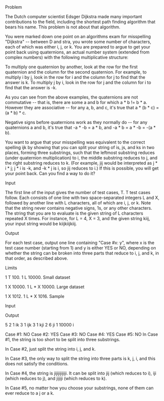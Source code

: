 Problem

The Dutch computer scientist Edsger Dijkstra made many important contributions to the field, including the shortest path finding algorithm that bears his name. This problem is not about that algorithm.

You were marked down one point on an algorithms exam for misspelling "Dijkstra" -- between D and stra, you wrote some number of characters, each of which was either i, j, or k. You are prepared to argue to get your point back using quaternions, an actual number system (extended from complex numbers) with the following multiplicative structure:



To multiply one quaternion by another, look at the row for the first quaternion and the column for the second quaternion. For example, to multiply i by j, look in the row for i and the column for j to find that the answer is k. To multiply j by i, look in the row for j and the column for i to find that the answer is -k.

As you can see from the above examples, the quaternions are not commutative -- that is, there are some a and b for which a * b != b * a. However they are associative -- for any a, b, and c, it's true that a * (b * c) = (a * b) * c.

Negative signs before quaternions work as they normally do -- for any quaternions a and b, it's true that -a * -b = a * b, and -a * b = a * -b = -(a * b).

You want to argue that your misspelling was equivalent to the correct spelling ijk by showing that you can split your string of is, js, and ks in two places, forming three substrings, such that the leftmost substring reduces (under quaternion multiplication) to i, the middle substring reduces to j, and the right substring reduces to k. (For example, jij would be interpreted as j * i * j; j * i is -k, and -k * j is i, so jij reduces to i.) If this is possible, you will get your point back. Can you find a way to do it?

Input

The first line of the input gives the number of test cases, T. T test cases follow. Each consists of one line with two space-separated integers L and X, followed by another line with L characters, all of which are i, j, or k. Note that the string never contains negative signs, 1s, or any other characters. The string that you are to evaluate is the given string of L characters repeated X times. For instance, for L = 4, X = 3, and the given string kiij, your input string would be kiijkiijkiij.

Output

For each test case, output one line containing "Case #x: y", where x is the test case number (starting from 1) and y is either YES or NO, depending on whether the string can be broken into three parts that reduce to i, j, and k, in that order, as described above.

Limits

1  T  100.
1  L  10000.
Small dataset

1  X  10000.
1  L * X  10000.
Large dataset

1  X  1012.
1  L * X  1016.
Sample


Input 
 	
Output 
 
5
2 1
ik
3 1
ijk
3 1
kji
2 6
ji
1 10000
i

Case #1: NO
Case #2: YES
Case #3: NO
Case #4: YES
Case #5: NO
In Case #1, the string is too short to be split into three substrings.

In Case #2, just split the string into i, j, and k.

In Case #3, the only way to split the string into three parts is k, j, i, and this does not satisfy the conditions.

In Case #4, the string is jijijijijiji. It can be split into jij (which reduces to i), iji (which reduces to j), and jijiji (which reduces to k).

In Case #5, no matter how you choose your substrings, none of them can ever reduce to a j or a k.